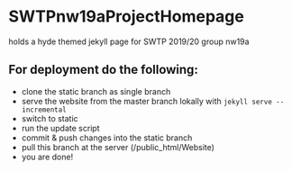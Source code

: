 # SWTPnw19aProjectHomepage
holds a hyde themed jekyll page for SWTP 2019/20 group nw19a
## For deployment do the following:
* clone the static branch as single branch
* serve the website from the master branch lokally with `jekyll serve --incremental`
* switch to static 
* run the update script
* commit & push changes into the static branch 
* pull this branch at the server (/public_html/Website) 
* you are done!
